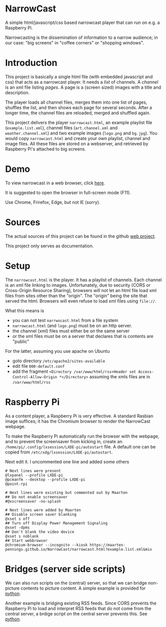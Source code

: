 # NarrowCast
A simple html/javascript/css based narrowcast player that can run on e.g. a Raspberry Pi.

Narrowcasting is the dissemination of information to a narrow audience; 
in our case: "big screens" in "coffee corners" or "shopping windows".

# Introduction
This project is basically a single html file (with embedded javascript and css) that acts as a narrowcast player.
It needs a _list_ of channels. A _channel_ is an xml file listing _pages_.
A page is a (screen sized) images with a title and description.

The player loads all channel files, merges them into one list of pages, shuffles the list, and then shows each page for several seconds.
After a longer time, the channel files are reloaded, merged and shuffled again.

This project delivers the player `narrowcast.html`, an example playlist file (`example.list.xml`),
channel files (`art.channel.xml` and `weather.channel.xml`) and two example images (`logo.png` and `bg.jpg`).
You would copy `narrowcast.html` and create your own playlist, channel and image files.
All these files are stored on a webserver, and retrieved by Raspberry Pi's attached to big screens.


# Demo
To view narrowcast in a web browser, click 
[here](https://maarten-pennings.github.io/NarrowCast/narrowcast.html?example.list.xml&mix).

It is suggested to open the browser in full-screen mode (F11).

Use Chrome, Frirefox, Edge, but not IE (sorry).


# Sources
The actual sources of this project can be found in the github
[web project](https://github.com/maarten-pennings/maarten-pennings.github.io/tree/master/NarrowCast).

This project only serves as documentation.


# Setup
The `narrowcast.html` is the player.
It has a playlist of channels. Each channel is an xml file linking to images.
Unfortunately, due to security (CORS or Cross-Origin Resource Sharing), 
browsers will not let an html file load xml files from sites other than the "origin".
The "origin" being the site that served the html. Browsers will even refuse to load xml 
files using `file://`.

What this means is
 - you can not test `narrwocast.html` from a file system
 - `narrowcast.html` (and `logo.png`) must be on an http server.
 - the channel (xml) files must either be on the same server
 - or the xml files must be on a server that declares that is contents are "public"
 
For the latter, assuming you use apache on Ubuntu
 - goto directory `/etc/apache2/sites-available`
 - edit file `000-default.conf`
 - add the fragment `<Directory /var/www/html/rss>Header set Access-Control-Allow-Origin *</Directory>`
   assuming the xmls files are in `/var/www/html/rss`


# Raspberry Pi
As a content player, a Raspberry Pi is very effective.
A standard Rasbian image suffices; it has the Chromium browser to render the NarrowCast webpage.

To make the Raspberry Pi automatically run the browser with the webpage, and to prevent the screensaver
from kicking in, create an `/home/pi/.config/lxsession/LXDE-pi/autostart` file. A default one
can be copied from `/etc/xdg/lxsession/LXDE-pi/autostart`.

Next edit it. I uncommented one line and added some others

```
# Next lines were present
@lxpanel --profile LXDE-pi
@pcmanfm --desktop --profile LXDE-pi
@point-rpi

# Next lines were existing but commented out by Maarten
## Do not enable screensaver
#@xscreensaver -no-splash

# Next lines were added by Maarten
## Disable screen saver blanking
@xset s off
## Turn off Display Power Management Signaling
@xset -dpms
## Don't blank the video device
@xset s noblank
## Start webbrowser
@chromium-browser --incognito --kiosk https://maarten-pennings.github.io/NarrowCast/narrowcast.html?example.list.xml&mix
```

# Bridges (server side scripts)
We can also run scripts on the (central) server, so that we can bridge non-picture contents to picture content.
A simple example is provided for [python](xkcd.channel.xml.py).

Another example is bridging existing RSS feeds. 
Since CORS prevents the Raspberry Pi to load and interpret RSS feeds that do not come from the central server,
a brdige script on the central server prevents this. See [python](rss.channel.xml.py).
